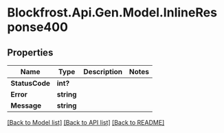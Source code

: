 # Blockfrost.Api.Gen.Model.InlineResponse400
## Properties

Name | Type | Description | Notes
------------ | ------------- | ------------- | -------------
**StatusCode** | **int?** |  | 
**Error** | **string** |  | 
**Message** | **string** |  | 

[[Back to Model list]](../README.md#documentation-for-models) [[Back to API list]](../README.md#documentation-for-api-endpoints) [[Back to README]](../README.md)

